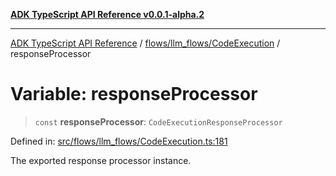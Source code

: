 [**ADK TypeScript API Reference v0.0.1-alpha.2**](../../../../README.md)

***

[ADK TypeScript API Reference](../../../../modules.md) / [flows/llm\_flows/CodeExecution](../README.md) / responseProcessor

# Variable: responseProcessor

> `const` **responseProcessor**: `CodeExecutionResponseProcessor`

Defined in: [src/flows/llm\_flows/CodeExecution.ts:181](https://github.com/njraladdin/adk-typescript/blob/main/src/flows/llm_flows/CodeExecution.ts#L181)

The exported response processor instance.
